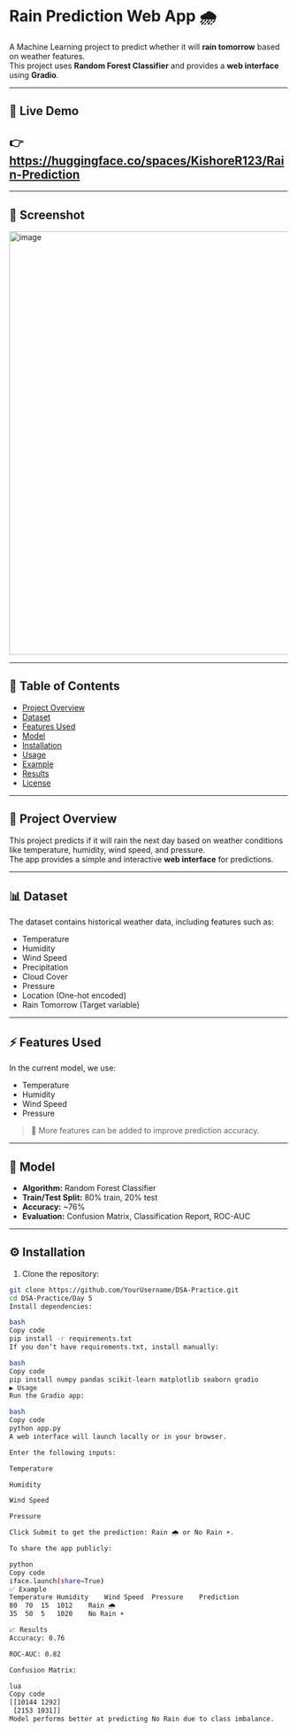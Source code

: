 # Rain Prediction Web App 🌧️

A Machine Learning project to predict whether it will **rain tomorrow** based on weather features.  
This project uses **Random Forest Classifier** and provides a **web interface** using **Gradio**.

---

## 🚀 Live Demo
## 👉 https://huggingface.co/spaces/KishoreR123/Rain-Prediction

---

## 📸 Screenshot
<img width="1905" height="765" alt="image" src="https://github.com/user-attachments/assets/6128aa63-cc1a-4cad-bdf6-8ba15673aa41" />


---

## 📖 Table of Contents
- [Project Overview](#project-overview)
- [Dataset](#dataset)
- [Features Used](#features-used)
- [Model](#model)
- [Installation](#installation)
- [Usage](#usage)
- [Example](#example)
- [Results](#results)
- [License](#license)

---

## 📌 Project Overview
This project predicts if it will rain the next day based on weather conditions like temperature, humidity, wind speed, and pressure.  
The app provides a simple and interactive **web interface** for predictions.

---

## 📊 Dataset
The dataset contains historical weather data, including features such as:

- Temperature
- Humidity
- Wind Speed
- Precipitation
- Cloud Cover
- Pressure
- Location (One-hot encoded)
- Rain Tomorrow (Target variable)

---

## ⚡ Features Used
In the current model, we use:

- Temperature  
- Humidity  
- Wind Speed  
- Pressure  

> 📝 More features can be added to improve prediction accuracy.

---

## 🤖 Model
- **Algorithm:** Random Forest Classifier  
- **Train/Test Split:** 80% train, 20% test  
- **Accuracy:** ~76%  
- **Evaluation:** Confusion Matrix, Classification Report, ROC-AUC  

---

## ⚙️ Installation

1. Clone the repository:
```bash
git clone https://github.com/YourUsername/DSA-Practice.git
cd DSA-Practice/Day 5
Install dependencies:

bash
Copy code
pip install -r requirements.txt
If you don’t have requirements.txt, install manually:

bash
Copy code
pip install numpy pandas scikit-learn matplotlib seaborn gradio
▶️ Usage
Run the Gradio app:

bash
Copy code
python app.py
A web interface will launch locally or in your browser.

Enter the following inputs:

Temperature

Humidity

Wind Speed

Pressure

Click Submit to get the prediction: Rain 🌧️ or No Rain ☀️.

To share the app publicly:

python
Copy code
iface.launch(share=True)
✅ Example
Temperature	Humidity	Wind Speed	Pressure	Prediction
80	70	15	1012	Rain 🌧️
35	50	5	1020	No Rain ☀️

📈 Results
Accuracy: 0.76

ROC-AUC: 0.82

Confusion Matrix:

lua
Copy code
[[10144 1292]
 [2153 1031]]
Model performs better at predicting No Rain due to class imbalance.

